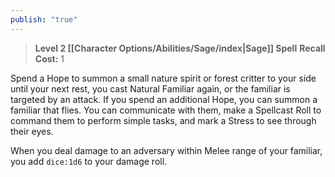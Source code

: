 ```yaml
---
publish: "true"
---
```

> **Level 2 [[Character Options/Abilities/Sage/index|Sage]] Spell**
> **Recall Cost:** 1

Spend a Hope to summon a small nature spirit or forest critter to your side until your next rest, you cast Natural Familiar again, or the familiar is targeted by an attack. If you spend an additional Hope, you can summon a familiar that flies. You can communicate with them, make a Spellcast Roll to command them to perform simple tasks, and mark a Stress to see through their eyes.

When you deal damage to an adversary within Melee range of your familiar, you add  `dice:1d6` to your damage roll.
